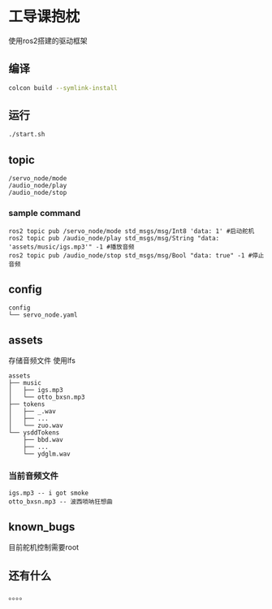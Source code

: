 # 工导课抱枕

使用ros2搭建的驱动框架

## 编译

```bash
colcon build --symlink-install
```

## 运行

```bash
./start.sh
```

## topic

```shell
/servo_node/mode
/audio_node/play
/audio_node/stop
```

### sample command

```shell
ros2 topic pub /servo_node/mode std_msgs/msg/Int8 'data: 1' #启动舵机
ros2 topic pub /audio_node/play std_msgs/msg/String "data: 'assets/music/igs.mp3'" -1 #播放音频
ros2 topic pub /audio_node/stop std_msgs/msg/Bool "data: true" -1 #停止音频
```

## config

```shell
config
└── servo_node.yaml
```

## assets

存储音频文件
使用lfs

```shell
assets
├── music
│   ├── igs.mp3
│   └── otto_bxsn.mp3
├── tokens
│   ├── _.wav
│   ├── ...
│   └── zuo.wav
└── ysddTokens
    ├── bbd.wav
    ├── ...
    └── ydglm.wav
```

### 当前音频文件

```shell
igs.mp3 -- i got smoke
otto_bxsn.mp3 -- 波西唢呐狂想曲
```

## known_bugs

目前舵机控制需要root

## 还有什么

。。。。
